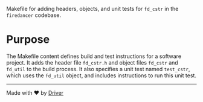 <!--------------------------------------------------------------------------------->
<!-- IMPORTANT: This file is auto-generated by Driver (https://driver.ai). -------->
<!-- Manual edits may be overwritten on future commits. --------------------------->
<!--------------------------------------------------------------------------------->

Makefile for adding headers, objects, and unit tests for `fd_cstr` in the `firedancer` codebase.

# Purpose
The Makefile content defines build and test instructions for a software project. It adds the header file `fd_cstr.h` and object files `fd_cstr` and `fd_util` to the build process. It also specifies a unit test named `test_cstr`, which uses the `fd_util` object, and includes instructions to run this unit test.

---
Made with ❤️ by [Driver](https://www.driver.ai/)